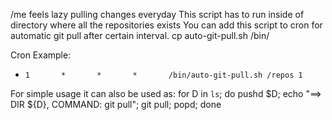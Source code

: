 /me feels lazy pulling changes everyday
This script has to run inside of directory where all the repositories exists
You can add this script to cron for automatic git pull after certain interval.
cp auto-git-pull.sh /bin/

Cron Example:
*     1       *       *       *       /bin/auto-git-pull.sh /repos 1

For simple usage it can also be used as:
for D in `ls`; do pushd $D; echo "==> DIR ${D}, COMMAND: git pull"; git pull; popd; done
